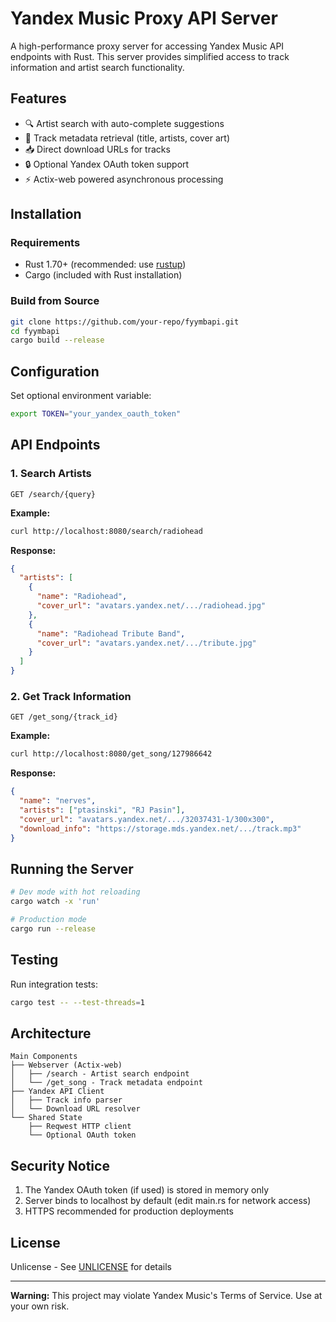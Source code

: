 # Yandex Music Proxy API Server

A high-performance proxy server for accessing Yandex Music API endpoints with Rust. This server provides simplified access to track information and artist search functionality.

## Features

- 🔍 Artist search with auto-complete suggestions
- 🎵 Track metadata retrieval (title, artists, cover art)
- 📥 Direct download URLs for tracks
- 🔒 Optional Yandex OAuth token support
- ⚡ Actix-web powered asynchronous processing

## Installation

### Requirements
- Rust 1.70+ (recommended: use [rustup](https://rustup.rs))
- Cargo (included with Rust installation)

### Build from Source
```bash
git clone https://github.com/your-repo/fyymbapi.git
cd fyymbapi
cargo build --release
```

## Configuration

Set optional environment variable:
```bash
export TOKEN="your_yandex_oauth_token"
```

## API Endpoints

### 1. Search Artists
```http
GET /search/{query}
```

**Example:**
```bash
curl http://localhost:8080/search/radiohead
```

**Response:**
```json
{
  "artists": [
    {
      "name": "Radiohead",
      "cover_url": "avatars.yandex.net/.../radiohead.jpg"
    },
    {
      "name": "Radiohead Tribute Band",
      "cover_url": "avatars.yandex.net/.../tribute.jpg"
    }
  ]
}
```

### 2. Get Track Information
```http
GET /get_song/{track_id}
```

**Example:**
```bash
curl http://localhost:8080/get_song/127986642
```

**Response:**
```json
{
  "name": "nerves",
  "artists": ["ptasinski", "RJ Pasin"],
  "cover_url": "avatars.yandex.net/.../32037431-1/300x300",
  "download_info": "https://storage.mds.yandex.net/.../track.mp3"
}
```

## Running the Server

```bash
# Dev mode with hot reloading
cargo watch -x 'run'

# Production mode
cargo run --release
```

## Testing

Run integration tests:
```bash
cargo test -- --test-threads=1
```

## Architecture

```
Main Components
├── Webserver (Actix-web)
│   ├── /search - Artist search endpoint
│   └── /get_song - Track metadata endpoint
├── Yandex API Client
│   ├── Track info parser
│   └── Download URL resolver
└── Shared State
    ├── Reqwest HTTP client
    └── Optional OAuth token
```

## Security Notice

1. The Yandex OAuth token (if used) is stored in memory only
2. Server binds to localhost by default (edit main.rs for network access)
3. HTTPS recommended for production deployments

## License

Unlicense - See [UNLICENSE](https://unlicense.org) for details

---

**Warning:** This project may violate Yandex Music's Terms of Service. Use at your own risk.